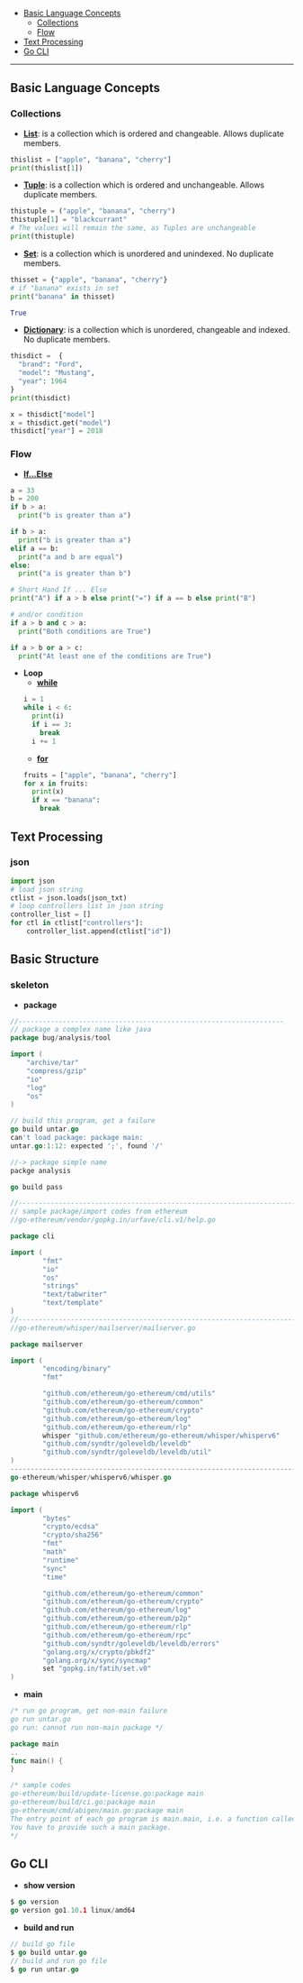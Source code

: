 - [Basic Language Concepts](#basic-language-concepts)
    - [Collections](#collections)
    - [Flow](#flow)
- [Text Processing](#text-processing)
- [Go CLI](#go-cli)
***

## Basic Language Concepts

### Collections
- **[List](https://www.w3schools.com/python/python_lists.asp)**: is a collection which is ordered and changeable. Allows duplicate members.
```python
thislist = ["apple", "banana", "cherry"]
print(thislist[1])
```
- **[Tuple](https://www.w3schools.com/python/python_tuples.asp)**: is a collection which is ordered and unchangeable. Allows duplicate members.
```python
thistuple = ("apple", "banana", "cherry")
thistuple[1] = "blackcurrant"
# The values will remain the same, as Tuples are unchangeable
print(thistuple)
```
- **[Set](https://www.w3schools.com/python/python_sets.asp)**: is a collection which is unordered and unindexed. No duplicate members.
```python
thisset = {"apple", "banana", "cherry"}
# if "banana" exists in set
print("banana" in thisset)

True
```
- **[Dictionary](https://www.w3schools.com/python/python_dictionaries.asp)**: is a collection which is unordered, changeable and indexed. No duplicate members.
```python
thisdict =	{
  "brand": "Ford",
  "model": "Mustang",
  "year": 1964
}
print(thisdict)

x = thisdict["model"]
x = thisdict.get("model")
thisdict["year"] = 2018
```

### Flow
- **[If...Else](https://www.w3schools.com/python/python_conditions.asp)**
```python
a = 33
b = 200
if b > a:
  print("b is greater than a")

if b > a:
  print("b is greater than a")
elif a == b:
  print("a and b are equal")
else:
  print("a is greater than b")

# Short Hand If ... Else
print("A") if a > b else print("=") if a == b else print("B") 

# and/or condition
if a > b and c > a:
  print("Both conditions are True")

if a > b or a > c:
  print("At least one of the conditions are True")
```
- **Loop**
    - **[while](https://www.w3schools.com/python/python_while_loops.asp)**
    ```python
    i = 1
    while i < 6:
      print(i)
      if i == 3:
        break
      i += 1 
    ```
    - **[for](https://www.w3schools.com/python/python_for_loops.asp)**
    ```python
    fruits = ["apple", "banana", "cherry"]
    for x in fruits:
      print(x)
      if x == "banana":
        break
    ```

## Text Processing
### json
```python
import json
# load json string
ctlist = json.loads(json_txt)
# loop controllers list in json string
controller_list = []
for ctl in ctlist["controllers"]:
    controller_list.append(ctlist["id"])
```

## Basic Structure
### skeleton
- **package**
```go
//------------------------------------------------------------------
// package a complex name like java
package bug/analysis/tool

import (
	"archive/tar"
	"compress/gzip"
	"io"
	"log"
	"os"
)

// build this program, get a failure
go build untar.go 
can't load package: package main: 
untar.go:1:12: expected ';', found '/'

//-> package simple name
packge analysis

go build pass

//-------------------------------------------------------------------------
// sample package/import codes from ethereum
//go-ethereum/vendor/gopkg.in/urfave/cli.v1/help.go

package cli

import (
        "fmt"
        "io"
        "os"
        "strings"
        "text/tabwriter"
        "text/template"
)
//--------------------------------------------------------------------------
//go-ethereum/whisper/mailserver/mailserver.go

package mailserver

import (
        "encoding/binary"
        "fmt"

        "github.com/ethereum/go-ethereum/cmd/utils"
        "github.com/ethereum/go-ethereum/common"
        "github.com/ethereum/go-ethereum/crypto"
        "github.com/ethereum/go-ethereum/log"
        "github.com/ethereum/go-ethereum/rlp"
        whisper "github.com/ethereum/go-ethereum/whisper/whisperv6"
        "github.com/syndtr/goleveldb/leveldb"
        "github.com/syndtr/goleveldb/leveldb/util"
)
--------------------------------------------------------------------------
go-ethereum/whisper/whisperv6/whisper.go

package whisperv6

import (
        "bytes"
        "crypto/ecdsa"
        "crypto/sha256"
        "fmt"
        "math"
        "runtime"
        "sync"
        "time"

        "github.com/ethereum/go-ethereum/common"
        "github.com/ethereum/go-ethereum/crypto"
        "github.com/ethereum/go-ethereum/log"
        "github.com/ethereum/go-ethereum/p2p"
        "github.com/ethereum/go-ethereum/rlp"
        "github.com/ethereum/go-ethereum/rpc"
        "github.com/syndtr/goleveldb/leveldb/errors"
        "golang.org/x/crypto/pbkdf2"
        "golang.org/x/sync/syncmap"
        set "gopkg.in/fatih/set.v0"
)
```

- **main**
```go
/* run go program, get non-main failure 
go run untar.go 
go run: cannot run non-main package */

package main
..
func main() {
}

/* sample codes
go-ethereum/build/update-license.go:package main
go-ethereum/build/ci.go:package main
go-ethereum/cmd/abigen/main.go:package main 
The entry point of each go program is main.main, i.e. a function called main in a package called main. 
You have to provide such a main package.
*/
```

## Go CLI
- **show version**
```go
$ go version
go version go1.10.1 linux/amd64
```

- **build and run**
```go
// build go file
$ go build untar.go
// build and run go file
$ go run untar.go
```